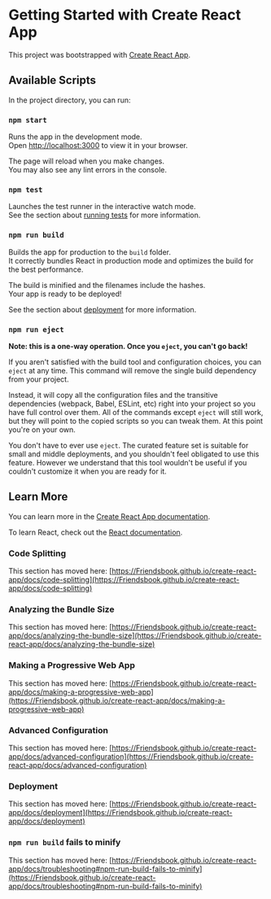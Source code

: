 # Getting Started with Create React App

This project was bootstrapped with [Create React App](https://github.com/Friendsbook/create-react-app).

## Available Scripts

In the project directory, you can run:

### `npm start`

Runs the app in the development mode.\
Open [http://localhost:3000](http://localhost:3000) to view it in your browser.

The page will reload when you make changes.\
You may also see any lint errors in the console.

### `npm test`

Launches the test runner in the interactive watch mode.\
See the section about [running tests](https://Friendsbook.github.io/create-react-app/docs/running-tests) for more information.

### `npm run build`

Builds the app for production to the `build` folder.\
It correctly bundles React in production mode and optimizes the build for the best performance.

The build is minified and the filenames include the hashes.\
Your app is ready to be deployed!

See the section about [deployment](https://Friendsbook.github.io/create-react-app/docs/deployment) for more information.

### `npm run eject`

**Note: this is a one-way operation. Once you `eject`, you can't go back!**

If you aren't satisfied with the build tool and configuration choices, you can `eject` at any time. This command will remove the single build dependency from your project.

Instead, it will copy all the configuration files and the transitive dependencies (webpack, Babel, ESLint, etc) right into your project so you have full control over them. All of the commands except `eject` will still work, but they will point to the copied scripts so you can tweak them. At this point you're on your own.

You don't have to ever use `eject`. The curated feature set is suitable for small and middle deployments, and you shouldn't feel obligated to use this feature. However we understand that this tool wouldn't be useful if you couldn't customize it when you are ready for it.

## Learn More

You can learn more in the [Create React App documentation](https://Friendsbook.github.io/create-react-app/docs/getting-started).

To learn React, check out the [React documentation](https://reactjs.org/).

### Code Splitting

This section has moved here: [https://Friendsbook.github.io/create-react-app/docs/code-splitting](https://Friendsbook.github.io/create-react-app/docs/code-splitting)

### Analyzing the Bundle Size

This section has moved here: [https://Friendsbook.github.io/create-react-app/docs/analyzing-the-bundle-size](https://Friendsbook.github.io/create-react-app/docs/analyzing-the-bundle-size)

### Making a Progressive Web App

This section has moved here: [https://Friendsbook.github.io/create-react-app/docs/making-a-progressive-web-app](https://Friendsbook.github.io/create-react-app/docs/making-a-progressive-web-app)

### Advanced Configuration

This section has moved here: [https://Friendsbook.github.io/create-react-app/docs/advanced-configuration](https://Friendsbook.github.io/create-react-app/docs/advanced-configuration)

### Deployment

This section has moved here: [https://Friendsbook.github.io/create-react-app/docs/deployment](https://Friendsbook.github.io/create-react-app/docs/deployment)

### `npm run build` fails to minify

This section has moved here: [https://Friendsbook.github.io/create-react-app/docs/troubleshooting#npm-run-build-fails-to-minify](https://Friendsbook.github.io/create-react-app/docs/troubleshooting#npm-run-build-fails-to-minify)
